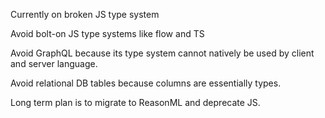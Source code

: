 Currently on broken JS type system

Avoid bolt-on JS type systems like flow and TS

Avoid GraphQL because its type system cannot natively be used by client and server language.

Avoid relational DB tables because columns are essentially types.

Long term plan is to migrate to ReasonML and deprecate JS.